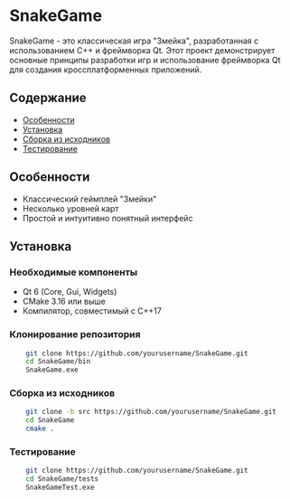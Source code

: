 # SnakeGame

SnakeGame - это классическая игра "Змейка", разработанная с использованием C++ и фреймворка Qt. Этот проект демонстрирует основные принципы разработки игр и использование фреймворка Qt для создания кроссплатформенных приложений.

## Содержание

- [Особенности](#особенности)
- [Установка](#установка)
- [Сборка из исходников](#сборка-из-исходников)
- [Тестирование]()

## Особенности

- Классический геймплей "Змейки"
- Несколько уровней карт
- Простой и интуитивно понятный интерфейс

## Установка

### Необходимые компоненты

- Qt 6 (Core, Gui, Widgets)
- CMake 3.16 или выше
- Компилятор, совместимый с C++17

### Клонирование репозитория

```bash
    git clone https://github.com/yourusername/SnakeGame.git
    cd SnakeGame/bin
    SnakeGame.exe
```
### Сборка из исходников
```bash
    git clone -b src https://github.com/yourusername/SnakeGame.git
    cd SnakeGame
    cmake .
```

### Тестирование
```bash
    git clone https://github.com/yourusername/SnakeGame.git
    cd SnakeGame/tests
    SnakeGameTest.exe
```